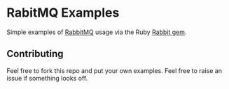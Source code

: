 RabitMQ Examples
================

Simple examples of [RabbitMQ](http://www.rabbitmq.com) usage via the Ruby [Rabbit gem](https://github.com/ruby-amqp/bunny).

Contributing
------------

Feel free to fork this repo and put your own examples. Feel free to raise an issue if something looks off.
